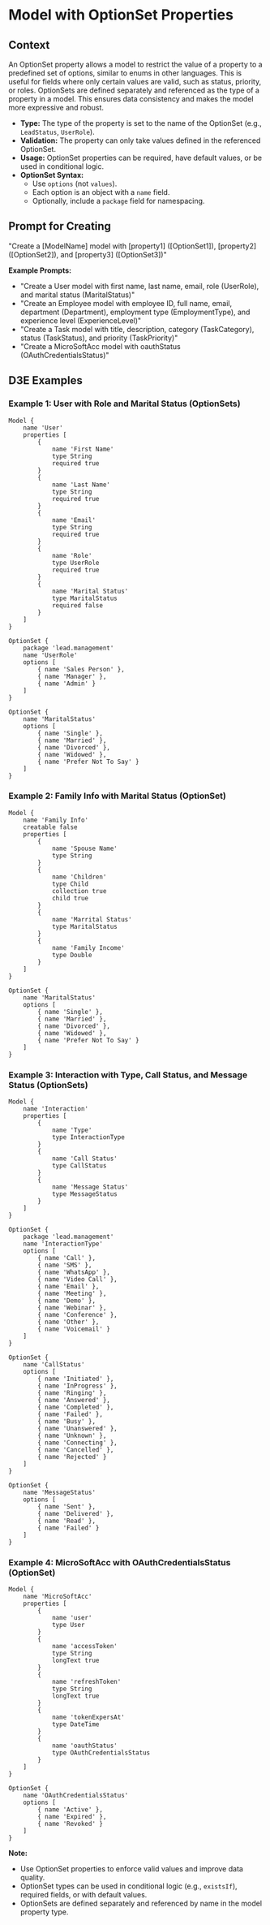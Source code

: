 # Model with OptionSet Properties

## Context

An OptionSet property allows a model to restrict the value of a property to a predefined set of options, similar to enums in other languages. This is useful for fields where only certain values are valid, such as status, priority, or roles. OptionSets are defined separately and referenced as the type of a property in a model. This ensures data consistency and makes the model more expressive and robust.

- **Type:** The type of the property is set to the name of the OptionSet (e.g., `LeadStatus`, `UserRole`).
- **Validation:** The property can only take values defined in the referenced OptionSet.
- **Usage:** OptionSet properties can be required, have default values, or be used in conditional logic.
- **OptionSet Syntax:**
    - Use `options` (not `values`).
    - Each option is an object with a `name` field.
    - Optionally, include a `package` field for namespacing.

## Prompt for Creating

"Create a [ModelName] model with [property1] ([OptionSet1]), [property2] ([OptionSet2]), and [property3] ([OptionSet3])"

**Example Prompts:**
- "Create a User model with first name, last name, email, role (UserRole), and marital status (MaritalStatus)"
- "Create an Employee model with employee ID, full name, email, department (Department), employment type (EmploymentType), and experience level (ExperienceLevel)"
- "Create a Task model with title, description, category (TaskCategory), status (TaskStatus), and priority (TaskPriority)"
- "Create a MicroSoftAcc model with oauthStatus (OAuthCredentialsStatus)"

## D3E Examples

### Example 1: User with Role and Marital Status (OptionSets)

```d3e
Model {
    name 'User'
    properties [
        {
            name 'First Name'
            type String
            required true
        }
        {
            name 'Last Name'
            type String
            required true
        }
        {
            name 'Email'
            type String
            required true
        }
        {
            name 'Role'
            type UserRole
            required true
        }
        {
            name 'Marital Status'
            type MaritalStatus
            required false
        }
    ]
}

OptionSet {
    package 'lead.management'
    name 'UserRole'
    options [
        { name 'Sales Person' },
        { name 'Manager' },
        { name 'Admin' }
    ]
}

OptionSet {
    name 'MaritalStatus'
    options [
        { name 'Single' },
        { name 'Married' },
        { name 'Divorced' },
        { name 'Widowed' },
        { name 'Prefer Not To Say' }
    ]
}
```

### Example 2: Family Info with Marital Status (OptionSet)

```d3e
Model {
    name 'Family Info'
    creatable false
    properties [
        {
            name 'Spouse Name'
            type String
        }
        {
            name 'Children'
            type Child
            collection true
            child true
        }
        {
            name 'Marrital Status'
            type MaritalStatus
        }
        {
            name 'Family Income'
            type Double
        }
    ]
}

OptionSet {
    name 'MaritalStatus'
    options [
        { name 'Single' },
        { name 'Married' },
        { name 'Divorced' },
        { name 'Widowed' },
        { name 'Prefer Not To Say' }
    ]
}
```

### Example 3: Interaction with Type, Call Status, and Message Status (OptionSets)

```d3e
Model {
    name 'Interaction'
    properties [
        {
            name 'Type'
            type InteractionType
        }
        {
            name 'Call Status'
            type CallStatus
        }
        {
            name 'Message Status'
            type MessageStatus
        }
    ]
}

OptionSet {
    package 'lead.management'
    name 'InteractionType'
    options [
        { name 'Call' },
        { name 'SMS' },
        { name 'WhatsApp' },
        { name 'Video Call' },
        { name 'Email' },
        { name 'Meeting' },
        { name 'Demo' },
        { name 'Webinar' },
        { name 'Conference' },
        { name 'Other' },
        { name 'Voicemail' }
    ]
}

OptionSet {
    name 'CallStatus'
    options [
        { name 'Initiated' },
        { name 'InProgress' },
        { name 'Ringing' },
        { name 'Answered' },
        { name 'Completed' },
        { name 'Failed' },
        { name 'Busy' },
        { name 'Unanswered' },
        { name 'Unknown' },
        { name 'Connecting' },
        { name 'Cancelled' },
        { name 'Rejected' }
    ]
}

OptionSet {
    name 'MessageStatus'
    options [
        { name 'Sent' },
        { name 'Delivered' },
        { name 'Read' },
        { name 'Failed' }
    ]
}
```

### Example 4: MicroSoftAcc with OAuthCredentialsStatus (OptionSet)

```d3e
Model {
    name 'MicroSoftAcc'
    properties [
        {
            name 'user'
            type User
        }
        {
            name 'accessToken'
            type String
            longText true
        }
        {
            name 'refreshToken'
            type String
            longText true
        }
        {
            name 'tokenExpersAt'
            type DateTime
        }
        {
            name 'oauthStatus'
            type OAuthCredentialsStatus
        }
    ]
}

OptionSet {
    name 'OAuthCredentialsStatus'
    options [
        { name 'Active' },
        { name 'Expired' },
        { name 'Revoked' }
    ]
}
```

**Note:**
- Use OptionSet properties to enforce valid values and improve data quality.
- OptionSet types can be used in conditional logic (e.g., `existsIf`), required fields, or with default values.
- OptionSets are defined separately and referenced by name in the model property type. 